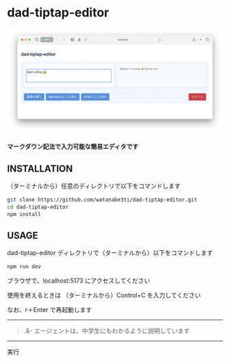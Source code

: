 # dad-tiptap-editor
  
![SS](./public/IMGSS_dte.jpg)
  
#### マークダウン記法で入力可能な簡易エディタです
  
## INSTALLATION
  
（ターミナルから）任意のディレクトリで以下をコマンドします
  
```bash
git clone https://github.com/watanabe3ti/dad-tiptap-editor.git
cd dad-tiptap-editor
npm install
```
  
## USAGE
  
dad-tiptap-editor ディレクトリで（ターミナルから）以下をコマンドします
```bash
npm run dev
```
  
ブラウザで、localhost:5173 にアクセスしてください
  
使用を終えるときは
（ターミナルから）Control+C を入力してください
  
なお、r＋Enter で再起動します
  
  
---
> .&- エージェントは、中学生にもわかるように説明しています
  
---

実行

